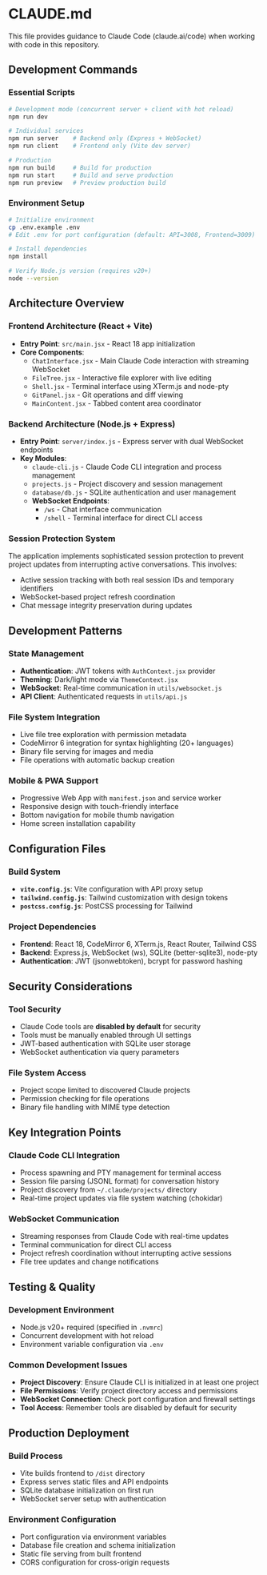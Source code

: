 # CLAUDE.md

This file provides guidance to Claude Code (claude.ai/code) when working with
code in this repository.

## Development Commands

### Essential Scripts

```bash
# Development mode (concurrent server + client with hot reload)
npm run dev

# Individual services
npm run server    # Backend only (Express + WebSocket)
npm run client    # Frontend only (Vite dev server)

# Production
npm run build     # Build for production
npm run start     # Build and serve production
npm run preview   # Preview production build
```

### Environment Setup

```bash
# Initialize environment
cp .env.example .env
# Edit .env for port configuration (default: API=3008, Frontend=3009)

# Install dependencies
npm install

# Verify Node.js version (requires v20+)
node --version
```

## Architecture Overview

### Frontend Architecture (React + Vite)

- **Entry Point**: `src/main.jsx` - React 18 app initialization
- **Core Components**:
  - `ChatInterface.jsx` - Main Claude Code interaction with streaming WebSocket
  - `FileTree.jsx` - Interactive file explorer with live editing
  - `Shell.jsx` - Terminal interface using XTerm.js and node-pty
  - `GitPanel.jsx` - Git operations and diff viewing
  - `MainContent.jsx` - Tabbed content area coordinator

### Backend Architecture (Node.js + Express)

- **Entry Point**: `server/index.js` - Express server with dual WebSocket
  endpoints
- **Key Modules**:
  - `claude-cli.js` - Claude Code CLI integration and process management
  - `projects.js` - Project discovery and session management
  - `database/db.js` - SQLite authentication and user management
  - **WebSocket Endpoints**:
    - `/ws` - Chat interface communication
    - `/shell` - Terminal interface for direct CLI access

### Session Protection System

The application implements sophisticated session protection to prevent project
updates from interrupting active conversations. This involves:

- Active session tracking with both real session IDs and temporary identifiers
- WebSocket-based project refresh coordination
- Chat message integrity preservation during updates

## Development Patterns

### State Management

- **Authentication**: JWT tokens with `AuthContext.jsx` provider
- **Theming**: Dark/light mode via `ThemeContext.jsx`
- **WebSocket**: Real-time communication in `utils/websocket.js`
- **API Client**: Authenticated requests in `utils/api.js`

### File System Integration

- Live file tree exploration with permission metadata
- CodeMirror 6 integration for syntax highlighting (20+ languages)
- Binary file serving for images and media
- File operations with automatic backup creation

### Mobile & PWA Support

- Progressive Web App with `manifest.json` and service worker
- Responsive design with touch-friendly interface
- Bottom navigation for mobile thumb navigation
- Home screen installation capability

## Configuration Files

### Build System

- **`vite.config.js`**: Vite configuration with API proxy setup
- **`tailwind.config.js`**: Tailwind customization with design tokens
- **`postcss.config.js`**: PostCSS processing for Tailwind

### Project Dependencies

- **Frontend**: React 18, CodeMirror 6, XTerm.js, React Router, Tailwind CSS
- **Backend**: Express.js, WebSocket (ws), SQLite (better-sqlite3), node-pty
- **Authentication**: JWT (jsonwebtoken), bcrypt for password hashing

## Security Considerations

### Tool Security

- Claude Code tools are **disabled by default** for security
- Tools must be manually enabled through UI settings
- JWT-based authentication with SQLite user storage
- WebSocket authentication via query parameters

### File System Access

- Project scope limited to discovered Claude projects
- Permission checking for file operations
- Binary file handling with MIME type detection

## Key Integration Points

### Claude Code CLI Integration

- Process spawning and PTY management for terminal access
- Session file parsing (JSONL format) for conversation history
- Project discovery from `~/.claude/projects/` directory
- Real-time project updates via file system watching (chokidar)

### WebSocket Communication

- Streaming responses from Claude Code with real-time updates
- Terminal communication for direct CLI access
- Project refresh coordination without interrupting active sessions
- File tree updates and change notifications

## Testing & Quality

### Development Environment

- Node.js v20+ required (specified in `.nvmrc`)
- Concurrent development with hot reload
- Environment variable configuration via `.env`

### Common Development Issues

- **Project Discovery**: Ensure Claude CLI is initialized in at least one
  project
- **File Permissions**: Verify project directory access and permissions
- **WebSocket Connection**: Check port configuration and firewall settings
- **Tool Access**: Remember tools are disabled by default for security

## Production Deployment

### Build Process

- Vite builds frontend to `/dist` directory
- Express serves static files and API endpoints
- SQLite database initialization on first run
- WebSocket server setup with authentication

### Environment Configuration

- Port configuration via environment variables
- Database file creation and schema initialization
- Static file serving from built frontend
- CORS configuration for cross-origin requests
